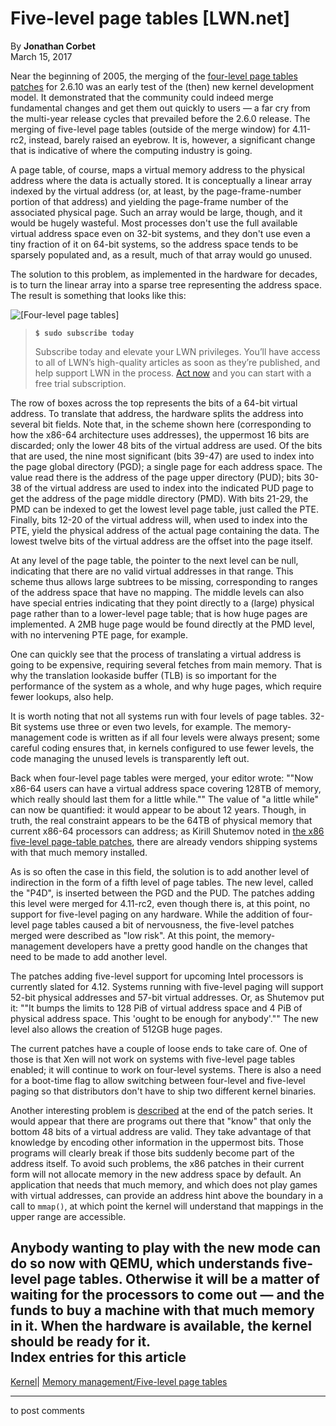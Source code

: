 # Five-level page tables [LWN.net]

By **Jonathan Corbet**  
March 15, 2017 

Near the beginning of 2005, the merging of the [four-level page tables patches](/Articles/117749/) for 2.6.10 was an early test of the (then) new kernel development model. It demonstrated that the community could indeed merge fundamental changes and get them out quickly to users — a far cry from the multi-year release cycles that prevailed before the 2.6.0 release. The merging of five-level page tables (outside of the merge window) for 4.11-rc2, instead, barely raised an eyebrow. It is, however, a significant change that is indicative of where the computing industry is going. 

A page table, of course, maps a virtual memory address to the physical address where the data is actually stored. It is conceptually a linear array indexed by the virtual address (or, at least, by the page-frame-number portion of that address) and yielding the page-frame number of the associated physical page. Such an array would be large, though, and it would be hugely wasteful. Most processes don't use the full available virtual address space even on 32-bit systems, and they don't use even a tiny fraction of it on 64-bit systems, so the address space tends to be sparsely populated and, as a result, much of that array would go unused. 

The solution to this problem, as implemented in the hardware for decades, is to turn the linear array into a sparse tree representing the address space. The result is something that looks like this: 

![\[Four-level page tables\]](https://static.lwn.net/images/2017/four-level-pt.png)

> **`$ sudo subscribe today`**
> 
> Subscribe today and elevate your LWN privileges. You’ll have access to all of LWN’s high-quality articles as soon as they’re published, and help support LWN in the process. [Act now](https://lwn.net/Promo/nst-sudo/claim) and you can start with a free trial subscription. 

The row of boxes across the top represents the bits of a 64-bit virtual address. To translate that address, the hardware splits the address into several bit fields. Note that, in the scheme shown here (corresponding to how the x86-64 architecture uses addresses), the uppermost 16 bits are discarded; only the lower 48 bits of the virtual address are used. Of the bits that are used, the nine most significant (bits 39-47) are used to index into the page global directory (PGD); a single page for each address space. The value read there is the address of the page upper directory (PUD); bits 30-38 of the virtual address are used to index into the indicated PUD page to get the address of the page middle directory (PMD). With bits 21-29, the PMD can be indexed to get the lowest level page table, just called the PTE. Finally, bits 12-20 of the virtual address will, when used to index into the PTE, yield the physical address of the actual page containing the data. The lowest twelve bits of the virtual address are the offset into the page itself. 

At any level of the page table, the pointer to the next level can be null, indicating that there are no valid virtual addresses in that range. This scheme thus allows large subtrees to be missing, corresponding to ranges of the address space that have no mapping. The middle levels can also have special entries indicating that they point directly to a (large) physical page rather than to a lower-level page table; that is how huge pages are implemented. A 2MB huge page would be found directly at the PMD level, with no intervening PTE page, for example. 

One can quickly see that the process of translating a virtual address is going to be expensive, requiring several fetches from main memory. That is why the translation lookaside buffer (TLB) is so important for the performance of the system as a whole, and why huge pages, which require fewer lookups, also help. 

It is worth noting that not all systems run with four levels of page tables. 32-Bit systems use three or even two levels, for example. The memory-management code is written as if all four levels were always present; some careful coding ensures that, in kernels configured to use fewer levels, the code managing the unused levels is transparently left out. 

Back when four-level page tables were merged, your editor wrote: ""Now x86-64 users can have a virtual address space covering 128TB of memory, which really should last them for a little while."" The value of "a little while" can now be quantified: it would appear to be about 12 years. Though, in truth, the real constraint appears to be the 64TB of physical memory that current x86-64 processors can address; as Kirill Shutemov noted in [the x86 five-level page-table patches](/Articles/716916/), there are already vendors shipping systems with that much memory installed. 

As is so often the case in this field, the solution is to add another level of indirection in the form of a fifth level of page tables. The new level, called the "P4D", is inserted between the PGD and the PUD. The patches adding this level were merged for 4.11-rc2, even though there is, at this point, no support for five-level paging on any hardware. While the addition of four-level page tables caused a bit of nervousness, the five-level patches merged were described as "low risk". At this point, the memory-management developers have a pretty good handle on the changes that need to be made to add another level. 

The patches adding five-level support for upcoming Intel processors is currently slated for 4.12. Systems running with five-level paging will support 52-bit physical addresses and 57-bit virtual addresses. Or, as Shutemov put it: ""It bumps the limits to 128 PiB of virtual address space and 4 PiB of physical address space. This 'ought to be enough for anybody'."" The new level also allows the creation of 512GB huge pages. 

The current patches have a couple of loose ends to take care of. One of those is that Xen will not work on systems with five-level page tables enabled; it will continue to work on four-level systems. There is also a need for a boot-time flag to allow switching between four-level and five-level paging so that distributors don't have to ship two different kernel binaries. 

Another interesting problem is [described](/Articles/717300/) at the end of the patch series. It would appear that there are programs out there that "know" that only the bottom 48 bits of a virtual address are valid. They take advantage of that knowledge by encoding other information in the uppermost bits. Those programs will clearly break if those bits suddenly become part of the address itself. To avoid such problems, the x86 patches in their current form will not allocate memory in the new address space by default. An application that needs that much memory, and which does not play games with virtual addresses, can provide an address hint above the boundary in a call to `mmap()`, at which point the kernel will understand that mappings in the upper range are accessible. 

Anybody wanting to play with the new mode can do so now with QEMU, which understands five-level page tables. Otherwise it will be a matter of waiting for the processors to come out — and the funds to buy a machine with that much memory in it. When the hardware is available, the kernel should be ready for it.  
Index entries for this article  
---  
[Kernel](/Kernel/Index)| [Memory management/Five-level page tables](/Kernel/Index#Memory_management-Five-level_page_tables)  
  


* * *

to post comments 
